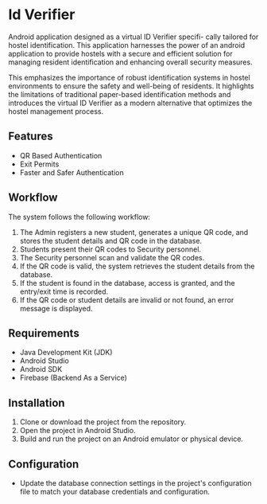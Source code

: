 
# Id Verifier

Android application designed as a virtual ID Verifier specifi- cally tailored for hostel identification. This application harnesses the power of an android application to provide hostels with a secure and efficient solution for managing resident identification and enhancing overall security measures.

This emphasizes the importance of robust identification systems in hostel environments to ensure the safety and well-being of residents. It highlights the limitations of traditional paper-based identification methods and introduces the virtual ID Verifier as a modern alternative that optimizes the hostel management process.

## Features

- QR Based Authentication
- Exit Permits
- Faster and Safer Authentication

## Workflow

The system follows the following workflow:

1. The Admin registers a new student, generates a unique QR code, and stores the student details and QR code in the database.
2. Students present their QR codes to Security personnel.
3. The Security personnel scan and validate the QR codes.
4. If the QR code is valid, the system retrieves the student details from the database.
5. If the student is found in the database, access is granted, and the entry/exit time is recorded.
6. If the QR code or student details are invalid or not found, an error message is displayed.

## Requirements

- Java Development Kit (JDK)
- Android Studio
- Android SDK
- Firebase (Backend As a Service)

## Installation

1. Clone or download the project from the repository.
2. Open the project in Android Studio.
3. Build and run the project on an Android emulator or physical device.

## Configuration

- Update the database connection settings in the project's configuration file to match your database credentials and configuration.

